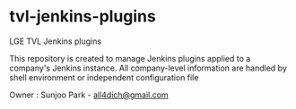 # tvl-jenkins-plugins
LGE TVL Jenkins plugins


This repository is created to manage Jenkins plugins applied to a company's Jenkins instance. 
All company-level information are handled by shell environment or independent configuration file

Owner : Sunjoo Park  - all4dich@gmail.com

